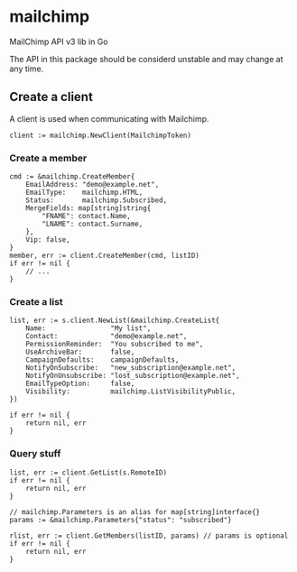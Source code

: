 # mailchimp

MailChimp API v3 lib in Go

The API in this package should be considerd unstable and may change at any time.

## Create a client

A client is used when communicating with Mailchimp.

```
client := mailchimp.NewClient(MailchimpToken)
```

### Create a member

```
cmd := &mailchimp.CreateMember{
    EmailAddress: "demo@example.net",
    EmailType:    mailchimp.HTML,
    Status:       mailchimp.Subscribed,
    MergeFields: map[string]string{
        "FNAME": contact.Name,
        "LNAME": contact.Surname,
    },
    Vip: false,
}
member, err := client.CreateMember(cmd, listID)
if err != nil {
    // ...
}
```

### Create a list

```
list, err := s.client.NewList(&mailchimp.CreateList{
    Name:                "My list",
    Contact:             "demo@example.net",
    PermissionReminder:  "You subscribed to me",
    UseArchiveBar:       false,
    CampaignDefaults:    campaignDefaults,
    NotifyOnSubscribe:   "new_subscription@example.net",
    NotifyOnUnsubscribe: "lost_subscription@example.net",
    EmailTypeOption:     false,
    Visibility:          mailchimp.ListVisibilityPublic,
})

if err != nil {
    return nil, err
}
```

### Query stuff

```
list, err := client.GetList(s.RemoteID)
if err != nil {
    return nil, err
}

// mailchimp.Parameters is an alias for map[string]interface{}
params := &mailchimp.Parameters{"status": "subscribed"}

rlist, err := client.GetMembers(listID, params) // params is optional
if err != nil {
    return nil, err
}
```
